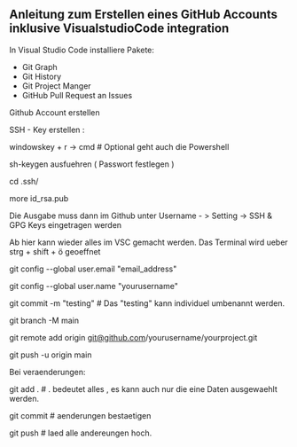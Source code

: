 ## Anleitung zum Erstellen eines GitHub Accounts inklusive VisualstudioCode integration
In Visual Studio Code installiere Pakete:
- Git Graph
- Git History
- Git Project Manger
- GitHub Pull Request an Issues

Github Account erstellen


SSH - Key erstellen : 

windowskey + r -> cmd # Optional geht auch die Powershell

sh-keygen ausfuehren ( Passwort festlegen )

 cd .ssh/

 more id_rsa.pub

 Die Ausgabe muss dann im Github unter Username - > Setting -> SSH & GPG Keys eingetragen werden

 Ab hier kann wieder alles im VSC gemacht werden. Das Terminal wird ueber  strg + shift + ö geoeffnet

git config --global user.email "email_address"

 git config --global user.name "yourusername"

 git commit -m "testing" # Das "testing" kann individuel umbenannt werden.

 git branch -M main

 git remote add origin git@github.com/yourusername/yourproject.git

 git push -u origin main

Bei veraenderungen:

git add . # . bedeutet alles , es kann auch nur die eine Daten ausgewaehlt werden.

git commit # aenderungen bestaetigen

git push # laed alle andereungen hoch.
 

